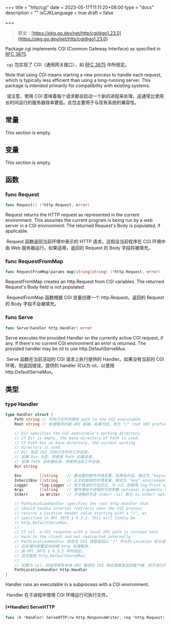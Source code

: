 +++
title = "http/cgi"
date = 2023-05-17T11:11:20+08:00
type = "docs"
description = ""
isCJKLanguage = true
draft = false

+++
> 原文：[https://pkg.go.dev/net/http/cgi@go1.23.0](https://pkg.go.dev/net/http/cgi@go1.23.0)

Package cgi implements CGI (Common Gateway Interface) as specified in [RFC 3875](https://rfc-editor.org/rfc/rfc3875.html).

​	 `cgi` 包实现了 CGI（通用网关接口），如 [RFC 3875](https://rfc-editor.org/rfc/rfc3875.html) 中所规定。

Note that using CGI means starting a new process to handle each request, which is typically less efficient than using a long-running server. This package is intended primarily for compatibility with existing systems.

​	请注意，使用 CGI 意味着每个请求都会启动一个新的进程来处理，这通常比使用长时间运行的服务器效率要低。此包主要用于与现有系统的兼容性。

## 常量 

This section is empty.

## 变量

This section is empty.

## 函数

### func Request 

``` go 
func Request() (*http.Request, error)
```

Request returns the HTTP request as represented in the current environment. This assumes the current program is being run by a web server in a CGI environment. The returned Request's Body is populated, if applicable.

​	Request 函数返回当前环境中表示的 HTTP 请求。这假设当前程序在 CGI 环境中由 Web 服务器运行。如果适用，返回的 Request 的 Body 字段将被填充。

### func RequestFromMap 

``` go 
func RequestFromMap(params map[string]string) (*http.Request, error)
```

RequestFromMap creates an http.Request from CGI variables. The returned Request's Body field is not populated.

​	RequestFromMap 函数根据 CGI 变量创建一个 http.Request。返回的 Request 的 Body 字段不会被填充。

### func Serve 

``` go 
func Serve(handler http.Handler) error
```

Serve executes the provided Handler on the currently active CGI request, if any. If there's no current CGI environment an error is returned. The provided handler may be nil to use http.DefaultServeMux.

​	Serve 函数在当前活动的 CGI 请求上执行提供的 Handler。如果没有当前的 CGI 环境，则返回错误。提供的 handler 可以为 nil，以使用 http.DefaultServeMux。

## 类型

### type Handler 

``` go 
type Handler struct {
	Path string // 可执行文件的路径 path to the CGI executable
	Root string // 处理程序的根 URI 前缀，如果为空，则为 "/" root URI prefix of handler or empty for "/"

    // Dir specifies the CGI executable's working directory.
	// If Dir is empty, the base directory of Path is used.
	// If Path has no base directory, the current working
	// directory is used.
    // Dir 指定 CGI 可执行文件的工作目录。
	// 如果 Dir 为空，则使用 Path 的基目录。
	// 如果 Path 没有基目录，则使用当前工作目录。
	Dir string

	Env        []string    // 要设置的额外环境变量，如果有的话，格式为 "key=value" extra environment variables to set, if any, as "key=value"
	InheritEnv []string    // 从主机继承的环境变量，格式为 "key" environment variables to inherit from host, as "key"
	Logger     *log.Logger // 用于错误的可选日志，为 nil 则使用 log.Print optional log for errors or nil to use log.Print
	Args       []string    // 要传递给子进程的可选参数 optional arguments to pass to child process
	Stderr     io.Writer   // 子进程的可选 stderr；nil 表示 os.Stderr optional stderr for the child process; nil means os.Stderr

    // PathLocationHandler specifies the root http Handler that
	// should handle internal redirects when the CGI process
	// returns a Location header value starting with a "/", as
	// specified in RFC 3875 § 6.3.2. This will likely be
	// http.DefaultServeMux.
	//
	// If nil, a CGI response with a local URI path is instead sent
	// back to the client and not redirected internally.
   	// PathLocationHandler 指定在 CGI 进程返回以 "/" 开头的 Location 标头值时，
    // 应处理内部重定向的根 http 处理程序，
    // 如 RFC 3875 § 6.3.2 中所指定。
	// 这可能是 http.DefaultServeMux。
	//
	// 如果为 nil，则会将带有本地 URI 路径的 CGI 响应直接发送回客户端，而不进行内部重定向。
	PathLocationHandler http.Handler
}
```

Handler runs an executable in a subprocess with a CGI environment.

​	Handler 在子进程中使用 CGI 环境运行可执行文件。

#### (*Handler) ServeHTTP 

``` go 
func (h *Handler) ServeHTTP(rw http.ResponseWriter, req *http.Request)
```

